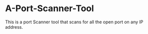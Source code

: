 # A-Port-Scanner-Tool
This is a port Scanner tool that scans for all the open port on any IP address.
